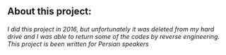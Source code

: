 
## About this project:

###### I did this project in 2016, but unfortunately it was deleted from my hard drive and I was able to return some of the codes by reverse engineering. This project is been written for Persian speakers

